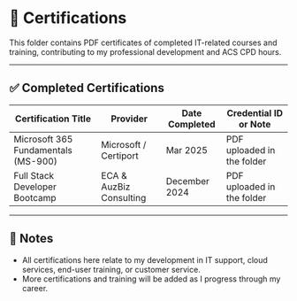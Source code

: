 # 📜 Certifications

This folder contains PDF certificates of completed IT-related courses and training, contributing to my professional development and ACS CPD hours.

---

## ✅ Completed Certifications

| Certification Title                              | Provider             | Date Completed | Credential ID or Note           |
|--------------------------------------------------|----------------------|----------------|---------------------------------|
| Microsoft 365 Fundamentals (MS-900)              | Microsoft / Certiport| Mar 2025       | PDF uploaded in the folder |
| Full Stack Developer Bootcamp                    | ECA & AuzBiz Consulting | December 2024 | PDF uploaded in the folder |

---

## 📎 Notes
- All certifications here relate to my development in IT support, cloud services, end-user training, or customer service.
- More certifications and training will be added as I progress through my career.

